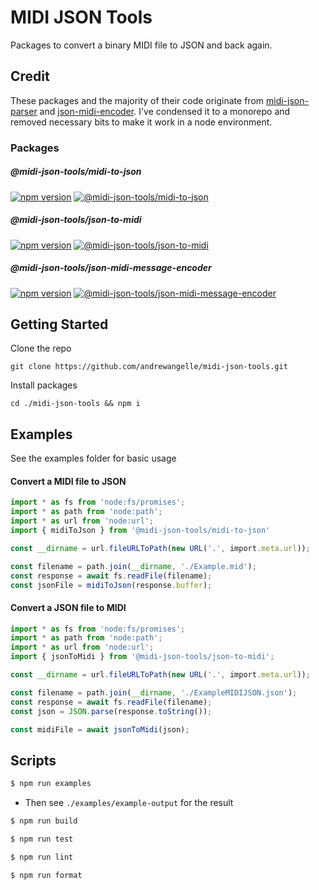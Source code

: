 # MIDI JSON Tools
Packages to convert a binary MIDI file to JSON and back again.

## Credit

These packages and the majority of their code originate from [midi-json-parser](https://github.com/chrisguttandin/midi-json-parser) and [json-midi-encoder](https://github.com/chrisguttandin/json-midi-encoder). I've condensed it to a monorepo and removed necessary bits to make it work in a node environment. 

###  Packages
##### @midi-json-tools/midi-to-json
[![npm version](https://badge.fury.io/js/@midi-json-tools%2Fmidi-to-json.svg)](https://www.npmjs.com/package/@midi-json-tools/midi-to-json) 
[![@midi-json-tools/midi-to-json](https://jsr-badge.deno.dev/@midi-json-tools/midi-to-json/stable.svg?label=jsr-package)](https://jsr.io/@midi-json-tools/midi-to-json)

##### @midi-json-tools/json-to-midi 
[![npm version](https://badge.fury.io/js/@midi-json-tools%2Fjson-to-midi.svg)](https://www.npmjs.com/package/@midi-json-tools/json-to-midi)
[![@midi-json-tools/json-to-midi](https://jsr-badge.deno.dev/@midi-json-tools/json-to-midi/stable.svg?label=jsr-package)](https://jsr.io/@midi-json-tools/json-to-midi)

##### @midi-json-tools/json-midi-message-encoder
[![npm version](https://badge.fury.io/js/@midi-json-tools%2Fjson-midi-message-encoder.svg)](https://www.npmjs.com/package/@midi-json-tools/json-midi-message-encoder)
[![@midi-json-tools/json-midi-message-encoder](https://jsr-badge.deno.dev/@midi-json-tools/json-midi-message-encoder/stable.svg?label=jsr-package)](https://jsr.io/@midi-json-tools/json-midi-message-encoder)

## Getting Started 

Clone the repo
```
git clone https://github.com/andrewangelle/midi-json-tools.git
```

Install packages
```
cd ./midi-json-tools && npm i
```

## Examples
See the examples folder for basic usage

#### Convert a MIDI file to JSON

```ts
import * as fs from 'node:fs/promises';
import * as path from 'node:path';
import * as url from 'node:url';
import { midiToJson } from '@midi-json-tools/midi-to-json'

const __dirname = url.fileURLToPath(new URL('.', import.meta.url));

const filename = path.join(__dirname, './Example.mid');
const response = await fs.readFile(filename);
const jsonFile = midiToJson(response.buffer);
```

#### Convert a JSON file to MIDI
```ts
import * as fs from 'node:fs/promises';
import * as path from 'node:path';
import * as url from 'node:url';
import { jsonToMidi } from '@midi-json-tools/json-to-midi';

const __dirname = url.fileURLToPath(new URL('.', import.meta.url));

const filename = path.join(__dirname, './ExampleMIDIJSON.json');
const response = await fs.readFile(filename);
const json = JSON.parse(response.toString());

const midiFile = await jsonToMidi(json);
```


## Scripts

```sh
$ npm run examples
```
  - Then see `./examples/example-output` for the result 

```sh
$ npm run build
```

```sh
$ npm run test
```

```sh
$ npm run lint
```

```sh
$ npm run format
```